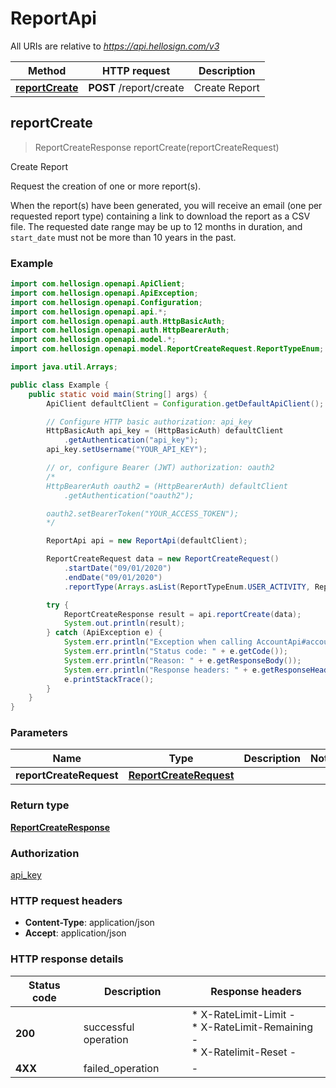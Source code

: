 # ReportApi

All URIs are relative to *https://api.hellosign.com/v3*

Method | HTTP request | Description
------------- | ------------- | -------------
[**reportCreate**](ReportApi.md#reportCreate) | **POST** /report/create | Create Report



## reportCreate

> ReportCreateResponse reportCreate(reportCreateRequest)

Create Report

Request the creation of one or more report(s).

When the report(s) have been generated, you will receive an email (one per requested report type) containing a link to download the report as a CSV file. The requested date range may be up to 12 months in duration, and `start_date` must not be more than 10 years in the past.

### Example

```java
import com.hellosign.openapi.ApiClient;
import com.hellosign.openapi.ApiException;
import com.hellosign.openapi.Configuration;
import com.hellosign.openapi.api.*;
import com.hellosign.openapi.auth.HttpBasicAuth;
import com.hellosign.openapi.auth.HttpBearerAuth;
import com.hellosign.openapi.model.*;
import com.hellosign.openapi.model.ReportCreateRequest.ReportTypeEnum;

import java.util.Arrays;

public class Example {
    public static void main(String[] args) {
        ApiClient defaultClient = Configuration.getDefaultApiClient();

        // Configure HTTP basic authorization: api_key
        HttpBasicAuth api_key = (HttpBasicAuth) defaultClient
            .getAuthentication("api_key");
        api_key.setUsername("YOUR_API_KEY");

        // or, configure Bearer (JWT) authorization: oauth2
		/*
		HttpBearerAuth oauth2 = (HttpBearerAuth) defaultClient
            .getAuthentication("oauth2");

        oauth2.setBearerToken("YOUR_ACCESS_TOKEN");
		*/

        ReportApi api = new ReportApi(defaultClient);

        ReportCreateRequest data = new ReportCreateRequest()
            .startDate("09/01/2020")
            .endDate("09/01/2020")
            .reportType(Arrays.asList(ReportTypeEnum.USER_ACTIVITY, ReportTypeEnum.DOCUMENT_STATUS));

        try {
            ReportCreateResponse result = api.reportCreate(data);
            System.out.println(result);
        } catch (ApiException e) {
            System.err.println("Exception when calling AccountApi#accountCreate");
            System.err.println("Status code: " + e.getCode());
            System.err.println("Reason: " + e.getResponseBody());
            System.err.println("Response headers: " + e.getResponseHeaders());
            e.printStackTrace();
        }
    }
}
```

### Parameters


Name | Type | Description  | Notes
------------- | ------------- | ------------- | -------------
 **reportCreateRequest** | [**ReportCreateRequest**](ReportCreateRequest.md)|  |

### Return type

[**ReportCreateResponse**](ReportCreateResponse.md)

### Authorization

[api_key](../README.md#api_key)

### HTTP request headers

- **Content-Type**: application/json
- **Accept**: application/json

### HTTP response details
| Status code | Description | Response headers |
|-------------|-------------|------------------|
| **200** | successful operation |  * X-RateLimit-Limit -  <br>  * X-RateLimit-Remaining -  <br>  * X-Ratelimit-Reset -  <br>  |
| **4XX** | failed_operation |  -  |

